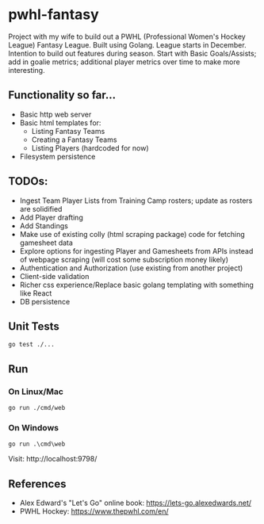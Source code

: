 # pwhl-fantasy

Project with my wife to build out a PWHL (Professional Women's Hockey League) Fantasy League. Built using Golang. League starts in December. Intention to build out features during season. Start with Basic Goals/Assists; add in goalie metrics; additional player metrics over time to make more interesting.

## Functionality so far...
- Basic http web server
- Basic html templates for:
  - Listing Fantasy Teams
  - Creating a Fantasy Teams
  - Listing Players (hardcoded for now)
- Filesystem persistence

## TODOs:
- Ingest Team Player Lists from Training Camp rosters; update as rosters are solidified
- Add Player drafting
- Add Standings
- Make use of existing colly (html scraping package) code for fetching gamesheet data
- Explore options for ingesting Player and Gamesheets from APIs instead of webpage scraping (will cost some subscription money likely)
- Authentication and Authorization (use existing from another project)
- Client-side validation
- Richer css experience/Replace basic golang templating with something like React
- DB persistence

## Unit Tests
```
go test ./...
```

## Run
### On Linux/Mac
```
go run ./cmd/web
```
### On Windows
```
go run .\cmd\web
```

Visit: http://localhost:9798/

## References
- Alex Edward's "Let's Go" online book: https://lets-go.alexedwards.net/
- PWHL Hockey: https://www.thepwhl.com/en/
